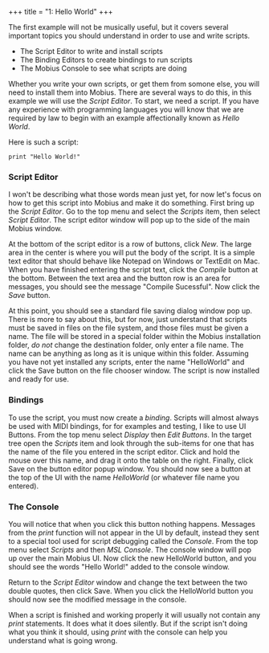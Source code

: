 +++
title = "1: Hello World"
+++

The first example will not be musically useful, but it covers several important
topics you should understand in order to use and write scripts.

* The Script Editor to write and install scripts
* The Binding Editors to create bindings to run scripts
* The Mobius Console to see what scripts are doing

Whether you write your own scripts, or get them from somone else, you will need to 
install them into Mobius.  There are several ways to do this, in this example
we will use the *Script Editor*.  To start, we need a script.  If you have any experience
with programming languages you will know that we are required by law to begin with
an example affectionally known as *Hello World*.

Here is such a script:

```
print "Hello World!"
```

### Script Editor

I won't be describing what those words mean just yet, for now let's focus on how to get
this script into Mobius and make it do something.   First bring up the *Script Editor*.  Go to the top menu and select the *Scripts* item, then select *Script Editor*.  The script editor window will pop up to the side of the main Mobius window.

At the bottom of the script editor is a row of buttons, click *New*.  The large area in the center is where you will put the body of the script. It is a simple text editor that should behave like Notepad on Windows or TextEdit on Mac.  When you have finished entering the script text, click the *Compile* button at the bottom.   Between the text area and the button row is an area for messages, you should see the message "Compile Sucessful".  Now click the *Save* button.

At this point, you should see a standard file saving dialog window pop up.  There is more to say about this, but for now, just understand that scripts must be saved in files on the file system, and those files must be given a name.  The file will be stored in a special folder within the Mobius installation folder, *do not* change the destination folder, only enter a file name.   The name can be anything as long as it is unique within this folder.  Assuming you have not yet installed any scripts, enter the name "HelloWorld" and click the Save button on the file chooser window.  The script is now installed and ready for use.

### Bindings

To use the script, you must now create a *binding*.  Scripts will almost always be used with MIDI bindings, for for examples and testing, I like to use UI Buttons.  From the top menu select *Display* then *Edit Buttons*.   In the target tree open the *Scripts* item and look through the sub-items for one that has the name of the file you entered in the script editor.  Click and hold the mouse over this name, and drag it onto the table on the right.  Finally, click Save on the button editor popup window.  You should now see a button at the top of the UI with the name *HelloWorld* (or whatever file name you entered).

### The Console

You will notice that when you click this button nothing happens.  Messages from the *print* function will not appear in the UI by default, instead they sent to a special tool used for script debugging called the *Console*.  From the top menu select *Scripts* and then *MSL Console*.  The console window will pop up over the main Mobius UI.  Now click the new HelloWorld button, and you should see the words "Hello World!" added to the console window.

Return to the *Script Editor* window and change the text between the two double quotes, then click Save.   When you click the HelloWorld button you should now see the modified message in the console.

When a script is finished and working properly it will usually not contain any *print* statements.  It does what it does silently.  But if the script isn't doing what you think it should, using *print* with the console can help you understand what is going wrong.

